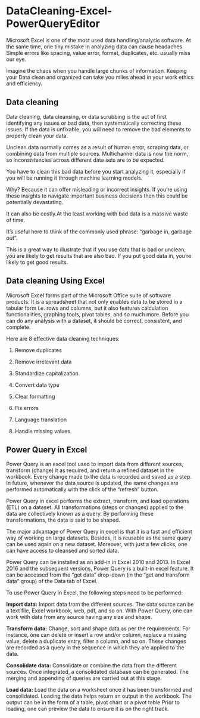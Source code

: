 # DataCleaning-Excel-PowerQueryEditor

Microsoft Excel is one of the most used data handling/analysis software. At the same time, one tiny mistake in analyzing data can cause headaches. Simple errors like spacing, value error, format, duplicates, etc. usually miss our eye.

Imagine the chaos when you handle large chunks of information. Keeping your Data clean and organized can take you miles ahead in your work ethics and efficiency.

## Data cleaning

Data cleaning, data cleansing, or data scrubbing is the act of first identifying any issues or bad data, then systematically correcting these issues. If the data is unfixable, you will need to remove the bad elements to properly clean your data. 

Unclean data normally comes as a result of human error, scraping data, or combining data from multiple sources. Multichannel data is now the norm, so inconsistencies across different data sets are to be expected. 

You have to clean this bad data before you start analyzing it, especially if you will be running it through machine learning models. 

Why? Because it can offer misleading or incorrect insights. If you’re using these insights to navigate important business decisions then this could be potentially devastating.

It can also be costly.At the least working with bad data is a massive waste of time. 

It’s useful here to think of the commonly used phrase: “garbage in, garbage out”. 

This is a great way to illustrate that if you use data that is bad or unclean, you are likely to get results that are also bad. If you put good data in, you’re likely to get good results. 

## Data cleaning Using Excel

Microsoft Excel forms part of the Microsoft Office suite of software products. It is a spreadsheet that not only enables data to be stored in a tabular form i.e. rows and columns, but it also features calculation functionalities, graphing tools, pivot tables, and so much more. Before you can do any analysis with a dataset, it should be correct, consistent, and complete. 

Here are 8 effective data cleaning techniques:

1. Remove duplicates
   
2. Remove irrelevant data
   
3. Standardize capitalization
   
4. Convert data type
   
5. Clear formatting
    
6. Fix errors
    
7. Language translation
    
8. Handle missing values


## Power Query in Excel

Power Query is an excel tool used to import data from different sources, transform (change) it as required, and return a refined dataset in the workbook. Every change made to the data is recorded and saved as a step. In future, whenever the data source is updated, the same changes are performed automatically with the click of the “refresh” button.

Power Query in excel performs the extract, transform, and load operations (ETL) on a dataset. All transformations (steps or changes) applied to the data are collectively known as a query. By performing these transformations, the data is said to be shaped.

The major advantage of Power Query in excel is that it is a fast and efficient way of working on large datasets. Besides, it is reusable as the same query can be used again on a new dataset. Moreover, with just a few clicks, one can have access to cleansed and sorted data.

Power Query can be installed as an add-in in Excel
 2010 and 2013. In Excel 2016 and the subsequent versions, Power Query is a built-in excel feature. It can be accessed from the “get data” drop-down (in the “get and transform data” group) of the Data tab of Excel.

To use Power Query in Excel, the following steps need to be performed:

   **Import data:** Import data from the different sources. The data source can be a text file, Excel workbook, web, pdf, and so on. With Power Query, one can work with data from any source having any size and shape.
   
   **Transform data:** Change, sort and shape data as per the requirements. For instance, one can delete or insert a row and/or column, replace a missing value, delete a duplicate entry, filter a column, and so on. These changes are recorded as a query in the sequence in which they are applied to the data.
   
   **Consolidate data:** Consolidate or combine the data from the different sources. Once integrated, a consolidated database can be    generated. The merging and appending of queries are carried out at this stage.
   
   **Load data:** Load the data on a worksheet once it has been transformed and consolidated. Loading the data helps return an output in the workbook. The output can be in the form of a table, pivot chart or a pivot table Prior to loading, one can preview the data to ensure it is on the right track.

